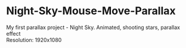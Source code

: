 # Night-Sky-Mouse-Move-Parallax
 My first parallax project - Night Sky. Animated, shooting stars, parallax effect <br />
 Resolution: 1920x1080
